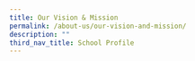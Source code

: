 ```yaml
---
title: Our Vision & Mission
permalink: /about-us/our-vision-and-mission/
description: ""
third_nav_title: School Profile
---
```

